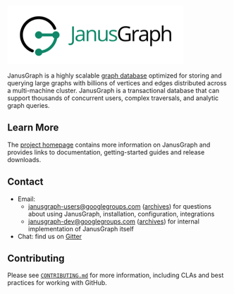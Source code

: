 ![JanusGraph logo](janusgraph.png)

JanusGraph is a highly scalable [graph database](http://en.wikipedia.org/wiki/Graph_database) optimized for storing and querying large graphs with billions of vertices and edges distributed across a multi-machine cluster. JanusGraph is a transactional database that can support thousands of concurrent users, complex traversals, and analytic graph queries.

## Learn More

The [project homepage](http://janusgraph.org) contains more information on JanusGraph and provides links to documentation, getting-started guides and release downloads.

## Contact

* Email:
  * janusgraph-users@googlegroups.com
    ([archives](https://groups.google.com/group/janusgraph-users))
    for questions about using JanusGraph, installation, configuration, integrations
  * janusgraph-dev@googlegroups.com
    ([archives](https://groups.google.com/group/janusgraph-dev))
    for internal implementation of JanusGraph itself
* Chat: find us on [Gitter](https://gitter.im/JanusGraph/janusgraph)

## Contributing

Please see [`CONTRIBUTING.md`](CONTRIBUTING.md) for more information, including
CLAs and best practices for working with GitHub.
